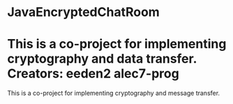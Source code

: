 # JavaEncryptedChatRoom
This is a co-project for implementing cryptography and data transfer.
Creators:
eeden2
alec7-prog
=======
This is a co-project for implementing cryptography and message transfer.

